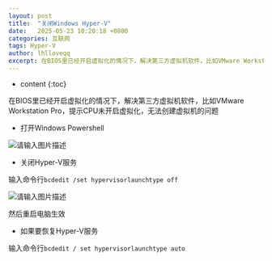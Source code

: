 ```yaml
---
layout: post
title:  "关闭Windows Hyper-V"
date:   2025-05-23 10:20:18 +0800
categories: 互联网
tags: Hyper-V
author: lhlloveqq
excerpt: 在BIOS里已经开启虚拟化的情况下，解决第三方虚拟机软件，比如VMware Workstation Pro，提示CPU未开启虚拟化，无法创建虚拟机的问题。
---
```


* content
{:toc}


在BIOS里已经开启虚拟化的情况下，解决第三方虚拟机软件，比如VMware Workstation Pro，提示CPU未开启虚拟化，无法创建虚拟机的问题

- 打开Windows Powershell

![请输入图片描述][1]

- 关闭Hyper-V服务

输入命令行`bcdedit /set hypervisorlaunchtype off`

![请输入图片描述][2]

然后重启电脑生效

- 如果要恢复Hyper-V服务

输入命令行`bcdedit / set hypervisorlaunchtype auto`


  [1]: https://f80386d.webp.li/file/img-hub/1747967030963_1742315298145.jpg
  [2]: https://f80386d.webp.li/file/img-hub/1747967034021_1742315306890.jpg